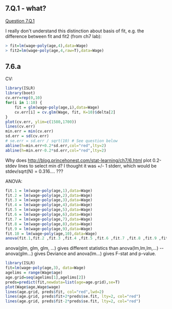 ## 7.Q.1 - what?

[Question 7.Q.1](https://lagunita.stanford.edu/courses/HumanitiesSciences/StatLearning/Winter2016/courseware/43d59889973b4b34a7070918f2a7bb3f/0fa2d1b669d64d4388109a95591250dc/)

I really don't understand this distinction about basis of fit, e.g. the
difference between fit and fit2 (from ch7 lab):

```r
> fit=lm(wage~poly(age,4),data=Wage)
> fit2=lm(wage~poly(age,4,raw=T),data=Wage)
```

## 7.6.a

CV:

```r
library(ISLR)
library(boot)
cv.err=rep(0,10)
for(i in 1:10) {
    fit = glm(wage~poly(age,i),data=Wage)
    cv.err[i] = cv.glm(Wage, fit, K=10)$delta[2]
}
plot(cv.err, ylim=c(1580,1700))
lines(cv.err)
min.err = min(cv.err)
sd.err = sd(cv.err)
# se.err = sd.err / sqrt(10) # See question below
abline(h=min.err+0.2*sd.err,col="red",lty=2)
abline(h=min.err-0.2*sd.err,col="red",lty=2)
```

Why does http://blog.princehonest.com/stat-learning/ch7/6.html plot 0.2-stdev
lines to select min d?  I thought it was +/- 1 stderr, which would be
stdev/sqrt(N) = 0.316.... ???


ANOVA:

```r
fit.1 = lm(wage~poly(age,1),data=Wage)
fit.2 = lm(wage~poly(age,2),data=Wage)
fit.3 = lm(wage~poly(age,3),data=Wage)
fit.4 = lm(wage~poly(age,4),data=Wage)
fit.5 = lm(wage~poly(age,5),data=Wage)
fit.6 = lm(wage~poly(age,6),data=Wage)
fit.7 = lm(wage~poly(age,7),data=Wage)
fit.8 = lm(wage~poly(age,8),data=Wage)
fit.9 = lm(wage~poly(age,9),data=Wage)
fit.10 = lm(wage~poly(age,10),data=Wage)
anova(fit.1,fit.2 ,fit.3 ,fit.4 ,fit.5 ,fit.6 ,fit.7 ,fit.8 ,fit.9 ,fit.10)
```

anova(glm, glm, glm, ...) gives different statistics than anova(lm,lm,lm,...)
-- anova(glm...) gives Deviance and anova(lm...) gives F-stat and p-value.

```r
library(ISLR)
fit=lm(wage~poly(age,3), data=Wage)
agelims = range(Wage$age)
age.grid=seq(agelims[1],agelims[2])
preds=predict(fit,newdata=list(age=age.grid),se=T)
plot(Wage$age,Wage$wage)
lines(age.grid, preds$fit, col="red",lwd=2)
lines(age.grid, preds$fit+2*preds$se.fit, lty=2, col="red")
lines(age.grid, preds$fit-2*preds$se.fit, lty=2, col="red")
```
